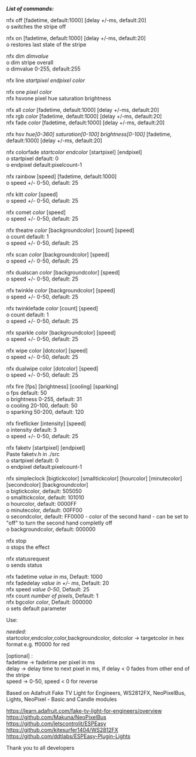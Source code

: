 <i><b>List of commands:</b></i><br>

nfx off [fadetime, default:1000] [delay +/-ms, default:20]<br>
o switches the stripe off<br>

nfx on [fadetime, default:1000] [delay +/-ms, default:20]<br>
o restores last state of the stripe<br>

nfx dim <i>dimvalue</i><br>
o dim stripe overall<br>
o dimvalue 0-255, default:255<br>

nfx line <i>startpixel endpixel color</i><br>

nfx one <i>pixel color</i><br>
nfx hsvone pixel hue saturation brightness<br>

nfx all <i>color</i> [fadetime, default:1000] [delay +/-ms, default:20]<br>
nfx rgb <i>color</i> [fadetime, default:1000] [delay +/-ms, default:20]<br>
nfx fade <i>color</i> [fadetime, default:1000] [delay +/-ms, default:20]<br>

nfx hsv <i>hue[0-360] saturation[0-100] brightness[0-100]</i> [fadetime, default:1000] [delay +/-ms, default:20]<br>

nfx colorfade <i>startcolor endcolor</i> [startpixel] [endpixel]<br>
o startpixel default: 0<br>
o endpixel default:pixelcount-1<br>

nfx rainbow [speed] [fadetime, default:1000]<br>
o speed +/- 0-50, default: 25<br>

nfx kitt <i>color</i> [speed]<br>
o speed +/- 0-50, default: 25<br>

nfx comet <i>color</i> [speed]<br>
o speed +/- 0-50, default: 25<br>

nfx theatre <i>color</i> [backgroundcolor] [count] [speed]<br>
o count default: 1<br>
o speed +/- 0-50, default: 25<br>

nfx scan <i>color</i> [backgroundcolor] [speed]<br>
o speed +/- 0-50, default: 25<br>

nfx dualscan <i>color</i> [backgroundcolor] [speed]<br>
o speed +/- 0-50, default: 25<br>

nfx twinkle <i>color</i> [backgroundcolor] [speed]<br>
o speed +/- 0-50, default: 25<br>

nfx twinklefade <i>color</i> [count] [speed]<br>
o count default: 1<br>
o speed +/- 0-50, default: 25<br>

nfx sparkle <i>color</i> [backgroundcolor] [speed]<br>
o speed +/- 0-50, default: 25<br>

nfx wipe color [dotcolor] [speed]<br>
o speed +/- 0-50, default: 25<br>

nfx dualwipe color [dotcolor] [speed]<br>
o speed +/- 0-50, default: 25<br>

nfx fire [fps] [brightness] [cooling] [sparking]<br>
o fps default: 50<br>
o brightness 0-255, default: 31<br>
o cooling 20-100, default: 50<br>
o sparking 50-200, default: 120<br>

nfx fireflicker [intensity] [speed]<br>
o intensity default: 3<br>
o speed +/- 0-50, default: 25<br>

nfx faketv [startpixel] [endpixel]<br>
Paste faketv.h in ./src<br>
o startpixel default: 0<br>
o endpixel default:pixelcount-1<br>

nfx simpleclock [bigtickcolor] [smalltickcolor] [hourcolor] [minutecolor] [secondcolor] [backgroundcolor]<br>
o bigtickcolor, default: 505050<br>
o smalltickcolor, default: 101010<br>
o hourcolor, default: 0000FF<br>
o minutecolor, default: 00FF00<br>
o secondcolor, default: FF0000 - color of the second hand - can be set to "off" to turn the second hand completly off<br>
o backgroundcolor, default: 000000<br>

nfx stop<br>
o stops the effect<br>

nfx statusrequest<br>
o sends status<br>
	
nfx fadetime <i>value in ms</i>, Default: 1000<br>
nfx fadedelay <i>value in +/- ms</i>, Default: 20<br>
nfx speed <i>value 0-50</i>, Default: 25<br>
nfx count <i>number of pixels</i>, Default: 1<br>
nfx bgcolor <i>color</i>, Default: 000000<br>
o sets default parameter

Use:<br>

<i>needed:</i><br>
startcolor,endcolor,color,backgroundcolor, dotcolor -> targetcolor in hex format e.g. ff0000 for red<br>

[optional] : <br>
fadetime ->  fadetime per pixel in ms<br>
delay ->  delay time to next pixel in ms, if delay < 0 fades from other end of the stripe<br>
speed -> 0-50, speed < 0 for reverse


Based on Adafruit Fake TV Light for Engineers, WS2812FX, NeoPixelBus, Lights, NeoPixel - Basic and Candle modules<br>

https://learn.adafruit.com/fake-tv-light-for-engineers/overview<br>
https://github.com/Makuna/NeoPixelBus<br>
https://github.com/letscontrolit/ESPEasy<br>
https://github.com/kitesurfer1404/WS2812FX<br>
https://github.com/ddtlabs/ESPEasy-Plugin-Lights<br>

Thank you to all developers
